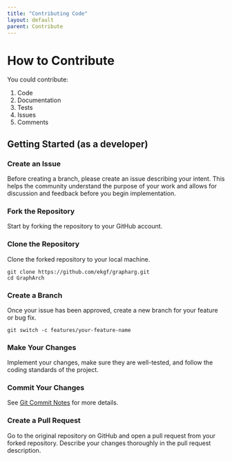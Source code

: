 ```yaml
---
title: "Contributing Code"
layout: default
parent: Contribute
---
```


# How to Contribute

You could contribute:

1. Code
2. Documentation
3. Tests
4. Issues
5. Comments

## Getting Started (as a developer)

### Create an Issue

Before creating a branch, please create an
issue describing your intent.
This helps the community understand the
purpose of your work and allows for
discussion and feedback before you
begin implementation.

### Fork the Repository

Start by forking the repository to your
GitHub account.

### Clone the Repository

Clone the forked repository to your
local machine.

```shell
git clone https://github.com/ekgf/grapharg.git
cd GraphArch
```

### Create a Branch

Once your issue has been approved, create a new branch for your feature or bug fix.

```shell
git switch -c features/your-feature-name
```

### Make Your Changes

Implement your changes, make sure they are
well-tested, and follow the coding standards
of the project.

### Commit Your Changes

See [Git Commit Notes](git-commit.md) for more details.

### Create a Pull Request

Go to the original repository on GitHub and
open a pull request from your forked repository.
Describe your changes thoroughly in the pull
request description.
